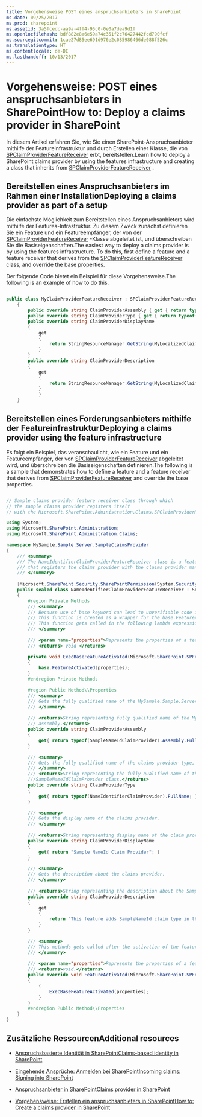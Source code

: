 ```yaml
---
title: Vorgehensweise POST eines anspruchsanbieters in SharePoint
ms.date: 09/25/2017
ms.prod: sharepoint
ms.assetid: 3a5fcedc-aa9a-4ff4-95c0-0e0a7dea9d1f
ms.openlocfilehash: bdf882e8a6e59a74c351f2c76427442fcd790fcf
ms.sourcegitcommit: 1cae27d85ee691d976e2c085986466de088f526c
ms.translationtype: HT
ms.contentlocale: de-DE
ms.lasthandoff: 10/13/2017
---
```

# <a name="how-to-deploy-a-claims-provider-in-sharepoint"></a><span data-ttu-id="b5097-102">Vorgehensweise: POST eines anspruchsanbieters in SharePoint</span><span class="sxs-lookup"><span data-stu-id="b5097-102">How to: Deploy a claims provider in SharePoint</span></span>
<span data-ttu-id="b5097-103">In diesem Artikel erfahren Sie, wie Sie einen SharePoint-Anspruchsanbieter mithilfe der Featureinfrastruktur und durch Erstellen einer Klasse, die von  [SPClaimProviderFeatureReceiver](https://msdn.microsoft.com/library/Microsoft.SharePoint.Administration.Claims.SPClaimProviderFeatureReceiver.aspx) erbt, bereitstellen.</span><span class="sxs-lookup"><span data-stu-id="b5097-103">Learn how to deploy a SharePoint claims provider by using the features infrastructure and creating a class that inherits from  [SPClaimProviderFeatureReceiver](https://msdn.microsoft.com/library/Microsoft.SharePoint.Administration.Claims.SPClaimProviderFeatureReceiver.aspx) .</span></span>
## <a name="deploying-a-claims-provider-as-part-of-a-setup"></a><span data-ttu-id="b5097-104">Bereitstellen eines Anspruchsanbieters im Rahmen einer Installation</span><span class="sxs-lookup"><span data-stu-id="b5097-104">Deploying a claims provider as part of a setup</span></span>
<span data-ttu-id="b5097-105"><a name="SP15_HowToDeployClaimsProvider_DeployingClaimsSetup"> </a></span><span class="sxs-lookup"><span data-stu-id="b5097-105"></span></span>

<span data-ttu-id="b5097-p101">Die einfachste Möglichkeit zum Bereitstellen eines Anspruchsanbieters wird mithilfe der Features-Infrastruktur. Zu diesem Zweck zunächst definieren Sie ein Feature und ein Featureempfänger, der von der  [SPClaimProviderFeatureReceiver](https://msdn.microsoft.com/library/Microsoft.SharePoint.Administration.Claims.SPClaimProviderFeatureReceiver.aspx) -Klasse abgeleitet ist, und überschreiben Sie die Basiseigenschaften.</span><span class="sxs-lookup"><span data-stu-id="b5097-p101">The easiest way to deploy a claims provider is by using the features infrastructure. To do this, first define a feature and a feature receiver that derives from the  [SPClaimProviderFeatureReceiver](https://msdn.microsoft.com/library/Microsoft.SharePoint.Administration.Claims.SPClaimProviderFeatureReceiver.aspx) class, and override the base properties.</span></span>
  
    
    
<span data-ttu-id="b5097-108">Der folgende Code bietet ein Beispiel für diese Vorgehensweise.</span><span class="sxs-lookup"><span data-stu-id="b5097-108">The following is an example of how to do this.</span></span>
  
    
    



```cs

public class MyClaimProviderFeatureReceiver : SPClaimProviderFeatureReceiver
    {
        public override string ClaimProviderAssembly { get { return typeof(MyClaimProvider).Assembly.FullName; } }
        public override string ClaimProviderType { get { return typeof(MyClaimProvider).FullName; } }
        public override string ClaimProviderDisplayName
        {
            get
            {
                return StringResourceManager.GetString(MyLocalizedClaimProviderName);
            }
        }
        public override string ClaimProviderDescription
        {
            get
            {
                return StringResourceManager.GetString(MyLocalizedClaimProviderDescription);
            }
            }
    }
```


## <a name="deploying-a-claims-provider-using-the-feature-infrastructure"></a><span data-ttu-id="b5097-109">Bereitstellen eines Forderungsanbieters mithilfe der Featureinfrastruktur</span><span class="sxs-lookup"><span data-stu-id="b5097-109">Deploying a claims provider using the feature infrastructure</span></span>
<span data-ttu-id="b5097-110"><a name="SP15_HowToDeployClaimsProvider_DeployingClaimsFeature"> </a></span><span class="sxs-lookup"><span data-stu-id="b5097-110"></span></span>

<span data-ttu-id="b5097-111">Es folgt ein Beispiel, das veranschaulicht, wie ein Feature und ein Featureempfänger, der von  [SPClaimProviderFeatureReceiver](https://msdn.microsoft.com/library/Microsoft.SharePoint.Administration.Claims.SPClaimProviderFeatureReceiver.aspx) abgeleitet wird, und überschreiben die Basiseigenschaften definieren.</span><span class="sxs-lookup"><span data-stu-id="b5097-111">The following is a sample that demonstrates how to define a feature and a feature receiver that derives from  [SPClaimProviderFeatureReceiver](https://msdn.microsoft.com/library/Microsoft.SharePoint.Administration.Claims.SPClaimProviderFeatureReceiver.aspx) and override the base properties.</span></span>
  
    
    

```cs

// Sample claims provider feature receiver class through which
// the sample claims provider registers itself 
// with the Microsoft.SharePoint.Administration.Claims.SPClaimProviderManager class.

using System;
using Microsoft.SharePoint.Administration;
using Microsoft.SharePoint.Administration.Claims;

namespace MySample.Sample.Server.SampleClaimsProvider
{
    /// <summary>
    /// The NameIdentifierClaimProviderFeatureReceiver class is a feature receiver class
    /// that registers the claims provider with the claims provider manager.
    /// </summary>
    
    [Microsoft.SharePoint.Security.SharePointPermission(System.Security.Permissions.SecurityAction.Demand, ObjectModel = true)]
    public sealed class NameIdentifierClaimProviderFeatureReceiver : SPClaimProviderFeatureReceiver
    {
        #region Private Methods
        /// <summary>
        /// Because use of base keyword can lead to unverifiable code inside a lambda expression, 
        /// this function is created as a wrapper for the base.FeatureActivated function.
        /// This function gets called in the following lambda expression.
        /// </summary>
        
        /// <param name="properties">Represents the properties of a feature activation.</param>
        /// <returns> void </returns>

        private void ExecBaseFeatureActivated(Microsoft.SharePoint.SPFeatureReceiverProperties properties)
        {
            base.FeatureActivated(properties);
        }
        #endregion Private Methods

        #region Public Method\\Properties
        /// <summary>
        /// Gets the fully qualified name of the MySample.Sample.Server.SampleClaimsProvider assembly.
        /// </summary>
        
        /// <returns>String representing fully qualified name of the MySample.Sample.Server.SampleClaimsProvider
        /// assembly.</returns>
        public override string ClaimProviderAssembly
        {
            get{ return typeof(SampleNameIdClaimProvider).Assembly.FullName; }
        }

        /// <summary>
        /// Gets the fully qualified name of the claims provider type, including the namespace of the type. 
        /// </summary>
        /// <returns>String representing the fully qualified name of the 
        ///SampleNameIdClaimProvider class.</returns>
        public override string ClaimProviderType
        {
            get{ return typeof(NameIdentifierClaimProvider).FullName; }
        }

        /// <summary>
        /// Gets the display name of the claims provider.
        /// </summary>
        
        /// <returns>String representing display name of the claim provider.</returns>
        public override string ClaimProviderDisplayName
        {
            get{ return "Sample NameId Claim Provider"; }
        }

        /// <summary>
        /// Gets the description about the claims provider. 
        /// </summary>
        
        /// <returns>String representing the description about the SampleClaimProvider.</returns>
        public override string ClaimProviderDescription
        {
            get
            {
                return "This feature adds SampleNameId claim type in the SAML token created by the STS.";
            }
        }

        /// <summary>
        /// This methods gets called after the activation of the feature.
        /// </summary>
        
        /// <param name="properties">Represents the properties of a feature activation<./param>
        /// <returns>void.</returns>
        public override void FeatureActivated(Microsoft.SharePoint.SPFeatureReceiverProperties properties)
        {     
            {
                ExecBaseFeatureActivated(properties);
            }            
        }
        #endregion Public Method\\Properties
    }
}

```


## <a name="additional-resources"></a><span data-ttu-id="b5097-112">Zusätzliche Ressourcen</span><span class="sxs-lookup"><span data-stu-id="b5097-112">Additional resources</span></span>
<span data-ttu-id="b5097-113"><a name="SP15_HowToDeployClaimsProvider_AdditionalResources"> </a></span><span class="sxs-lookup"><span data-stu-id="b5097-113"></span></span>


-  [<span data-ttu-id="b5097-114">Anspruchsbasierte Identität in SharePoint</span><span class="sxs-lookup"><span data-stu-id="b5097-114">Claims-based identity in SharePoint</span></span>](claims-based-identity-in-sharepoint.md)
    
  
-  [<span data-ttu-id="b5097-115">Eingehende Ansprüche: Anmelden bei SharePoint</span><span class="sxs-lookup"><span data-stu-id="b5097-115">Incoming claims: Signing into SharePoint</span></span>](incoming-claims-signing-into-sharepoint.md)
    
  
-  [<span data-ttu-id="b5097-116">Anspruchsanbieter in SharePoint</span><span class="sxs-lookup"><span data-stu-id="b5097-116">Claims provider in SharePoint</span></span>](claims-provider-in-sharepoint.md)
    
  
-  [<span data-ttu-id="b5097-117">Vorgehensweise: Erstellen ein anspruchsanbieters in SharePoint</span><span class="sxs-lookup"><span data-stu-id="b5097-117">How to: Create a claims provider in SharePoint</span></span>](how-to-create-a-claims-provider-in-sharepoint.md)
    
  

